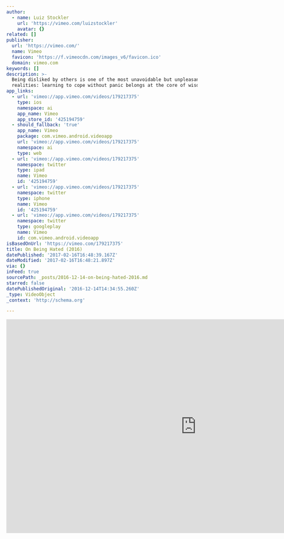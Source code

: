 ```yaml
---
author:
  - name: Luiz Stockler
    url: 'https://vimeo.com/luizstockler'
    avatar: {}
related: []
publisher:
  url: 'https://vimeo.com/'
  name: Vimeo
  favicon: 'https://f.vimeocdn.com/images_v6/favicon.ico'
  domain: vimeo.com
keywords: []
description: >-
  Being disliked by others is one of the most unavoidable but unpleasant
  realities: learning to cope without panic belongs at the core of wisdom.
app_links:
  - url: 'vimeo://app.vimeo.com/videos/179217375'
    type: ios
    namespace: ai
    app_name: Vimeo
    app_store_id: '425194759'
  - should_fallback: 'true'
    app_name: Vimeo
    package: com.vimeo.android.videoapp
    url: 'vimeo://app.vimeo.com/videos/179217375'
    namespace: ai
    type: web
  - url: 'vimeo://app.vimeo.com/videos/179217375'
    namespace: twitter
    type: ipad
    name: Vimeo
    id: '425194759'
  - url: 'vimeo://app.vimeo.com/videos/179217375'
    namespace: twitter
    type: iphone
    name: Vimeo
    id: '425194759'
  - url: 'vimeo://app.vimeo.com/videos/179217375'
    namespace: twitter
    type: googleplay
    name: Vimeo
    id: com.vimeo.android.videoapp
isBasedOnUrl: 'https://vimeo.com/179217375'
title: On Being Hated (2016)
datePublished: '2017-02-16T16:48:39.167Z'
dateModified: '2017-02-16T16:48:21.897Z'
via: {}
inFeed: true
sourcePath: _posts/2016-12-14-on-being-hated-2016.md
starred: false
datePublishedOriginal: '2016-12-14T14:34:55.260Z'
_type: VideoObject
_context: 'http://schema.org'

---
```

<iframe src="https://cdn.embedly.com/widgets/media.html?src=https%3A%2F%2Fplayer.vimeo.com%2Fvideo%2F179217375&amp;url=https%3A%2F%2Fvimeo.com%2F179217375&amp;image=https%3A%2F%2Fi.vimeocdn.com%2Fvideo%2F587168183_1280.jpg&amp;key=b7d04c9b404c499eba89ee7072e1c4f7&amp;type=text%2Fhtml&amp;schema=vimeo" width="1000" height="563" scrolling="no" frameborder="0" allowfullscreen="" style=""></iframe>